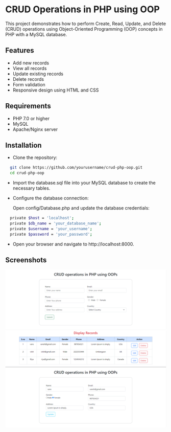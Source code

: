 
# CRUD Operations in PHP using OOP

This project demonstrates how to perform Create, Read, Update, and Delete (CRUD) operations using Object-Oriented Programming (OOP) concepts in PHP with a MySQL database.





## Features

- Add new records
- View all records
- Update existing records
- Delete records
- Form validation
- Responsive design using HTML and CSS

## Requirements

- PHP 7.0 or higher
- MySQL
- Apache/Nginx server



## Installation

- Clone the repository:

```bash
  git clone https://github.com/yourusername/crud-php-oop.git
  cd crud-php-oop

```

- Import the database.sql file into your MySQL database to create the necessary tables.

- Configure the database connection:

  Open config/Database.php and update the database  credentials:

```bash
  private $host = 'localhost';
  private $db_name = 'your_database_name';
  private $username = 'your_username';
  private $password = 'your_password';

```

- Open your browser and navigate to http://localhost:8000.

## Screenshots
<img src="https://github.com/Vanshita021/Crud_oops/blob/main/images/image-1.png">
<img src="https://github.com/Vanshita021/Crud_oops/blob/main/images/image-2.png">
<img src="https://github.com/Vanshita021/Crud_oops/blob/main/images/image-3.png">


